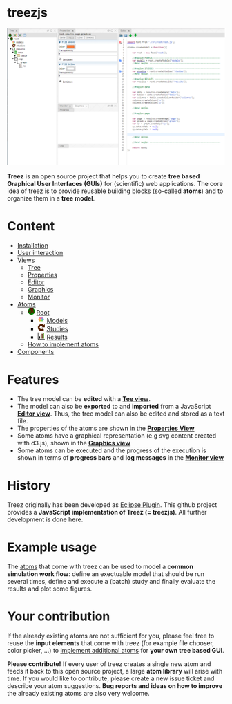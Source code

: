 # treezjs

<img width="650" src="./doc/images/treezjs.png">

**Treez** is an open source project that helps you to create **tree based Graphical User Interfaces (GUIs)** for (scientific) web applications. The core idea of treez is to provide reusable building blocks (so-called **atoms**) and to organize them in a **tree model**. 

# Content

* [Installation](./doc/installation/installation.md)
* [User interaction](./doc/userInteraction.md)
* [Views](./doc/views/views.md)
  * [Tree](./doc/views/treeView.md)
  * [Properties](./doc/views/propertiesView.md)
  * [Editor](./doc/views/editorView.md)
  * [Graphics](./doc/views/graphicsView.md)
  * [Monitor](./doc/views/monitorView.md)
* [Atoms](./doc/atoms/atoms.md)
  * ![](./icons/root.png) [Root](./doc/atoms/root.md)
    * ![](./icons/models.png) [Models](./doc/atoms/model/models.md)
    * ![](./icons/studies.png) [Studies](./doc/atoms/study/studies.md)
    * ![](./icons/results.png) [Results](./doc/atoms/result/results.md)
  * [How to implement atoms](./doc/atoms/howToImplementAtoms.md)
* [Components](./doc/components/components.md)

# Features

* The tree model can be **edited** with a [**Tee view**](./doc/views/treeView.md). 
* The model can also be **exported** to and **imported** from a JavaScript [**Editor view**](./doc/views/editorView.md). Thus, the tree model can also be edited and stored as a text file. 
* The properties of the atoms are shown in the [**Properties View**](./doc/views/propertiesView.md)
* Some atoms have a graphical representation (e.g svg content created with d3.js), shown in the [**Graphics view**](./doc/views/graphicsView.md)
* Some atoms can be executed and the progress of the execution is shown in terms of **progress bars** and **log messages** in the [**Monitor view**](./doc/views/monitorView.md)

# History

Treez originally has been developed as [Eclipse Plugin](https://github.com/stefaneidelloth/treez). This github project provides  a **JavaScript implementation of Treez (= treezjs)**. All further development is done here. 

# Example usage

The [atoms](./doc/atoms.md) that come with treez can be used to model a **common simulation work flow**: define an exectuable model that should be run several times, define and execute a (batch) study and finally evaluate the results and plot some figures.

# Your contribution

If the already existing atoms are not sufficient for you, please feel free to reuse the **input elements** that come with treez (for example file chooser, color picker, ...) to [implement additional atoms]((./doc/atoms/howToImplementAtoms.md)) for **your own tree based GUI**. 

**Please contribute!** If every user of treez creates a single new atom and feeds it back to this open source project, a large **atom library** will arise with time. If you would like to contribute, please create a new issue ticket and describe your atom suggestions. **Bug reports and ideas on how to improve** the already existing atoms are also very welcome.




